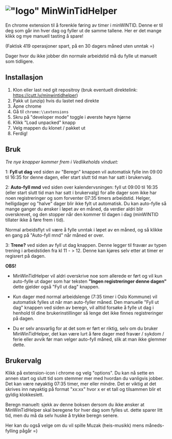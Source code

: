 # !["logo"](https://github.com/ivaruf/MinWinTidHelper/blob/master/owl-head.png?raw=true) MinWinTidHelper
En chrome extension til å forenkle føring av timer i minWINTID. Denne er til deg som går inn hver dag og fyller ut de samme tallene. Her er det mange klikk og mye manuell tasting å spare!

(Faktisk 419 operasjoner spart, på en 30 dagers måned uten unntak =)

Dager hvor du ikke jobber din normale arbeidstid må du fylle ut manuelt som tidligere.

## Installasjon
1. Klon eller last ned git repositroy (bruk eventuelt direktelink: https://cutt.ly/minwintidhelper)
2. Pakk ut (unzip) hvis du lastet ned direkte
3. Åpne chrome
4. Gå til  ```chrome:\\extensions```
5. Skru på "developer mode" toggle i øverste høyre hjørne
6. Klikk "Load unpacked" knapp
7. Velg mappen du klonet / pakket ut
8. Ferdig!

## Bruk
*Tre nye knapper kommer frem i Vedlikeholds vinduet:*

1: **Fyll ut dag** ved siden av "Beregn" knappen vil automatisk fylle inn 09:00 til 16:35 for denne dagen, eller start slutt tid man har satt i brukervalg.

2: **Auto-fyll mnd** ved siden over kalendervsningen: fyll ut 09:00 til 16:35 (eller start slutt tid man har satt i brukervalg) for alle dager som ikke har noen registreringer og som forventer 07:35 timers arbeidstid. Helger, helligdager og "halve" dager blir ikke fylt ut automatisk.
Du kan auto-fylle så mange ganger du ønsker i løpet av en måned, da verdier aldri blir overskrevet, og den stopper når den kommer til dagen i dag (minWINTID tillater ikke å føre frem i tid).

Normal arbeidsflyt vil være å fylle unntak i løpet av en måned, og så klikke en gang på "Auto-fyll mnd" når måned er over.

3: **Trene?** ved siden av fyll ut dag knappen. Denne legger til fravær av typen trening i arbeidstiden fra kl 11 - > 12. Denne kan kjøres selv etter at timer er regisrert på dagen.


**OBS!**

* MinWinTidHelper vil aldri overskrive noe som allerede er ført og vil kun auto-fylle ut dager som har teksten __"Ingen registreringer denne dagen"__ dette gjelder også "Fyll ut dag" knappen.

* Kun dager med normal arbeidslenge (7:35 timer i Oslo Kommune) vil automatisk fylles ut når man auto-fyller måned. Den manuelle "Fyll ut dag" knappen ved siden av beregn, vil alltid forsøke å fylle ut dag i henhold til dine brukerinstillinger så lenge det ikke finnes registreringer på dagen.

* Du er selv ansvarlig for at det som er ført er riktig, selv om du bruker MinWinTidHelper, det kan være lurt å føre dager med fravær / sykdom / ferie eller avvik før man velger auto-fyll måned, slik at man ikke glemmer dette.

## Brukervalg
Klikk på extension-icon i chrome og velg "options". Du kan nå sette en annen start og slutt tid som stemmer mer med hvordan du vanligvis jobber. Det kan være nøyaktig 07:35 timer, mer eller mindre. Det er viktig at det skrives inn nøyaktig på format "xx:xx" hvor x er et tall og tilsammen blir et gyldig klokkeslett.

Beregn manuelt: sjekk av denne boksen dersom du ikke ønsker at MinWinTidHelper skal beregene for hver dag som fylles ut.
dette sparer litt tid, men du må da selv huske å trykke beregn senere.

Her kan du også velge om du vil spille Muzak (heis-musikk) mens måneds-fylling pågår =)
